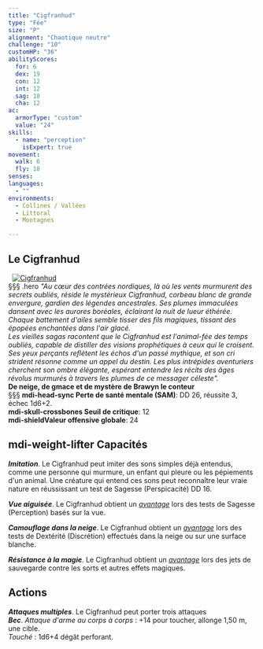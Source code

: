 ```yaml
---
title: "Cigfranhud"
type: "Fée"
size: "P"
alignment: "Chaotique neutre"
challenge: "10"
customHP: "36"
abilityScores:
  for: 6
  dex: 19
  con: 12
  int: 12
  sag: 18
  cha: 12
ac:
  armorType: "custom"
  value: "24"
skills:
  - name: "perception"
    isExpert: true
movement:
  walk: 6
  fly: 18
senses:
languages:
  - ""
environments:
  - Collines / Vallées
  - Littoral
  - Montagnes

---
```

## Le Cigfranhud
&nbsp;
[![Cigfranhud](https://www.douaratil.fr/illustrations/fee/cigfranhud300.jpeg)](https://www.douaratil.fr/illustrations/fee/cigfranhud.jpeg)  
§§§ .hero
*"Au cœur des contrées nordiques, là où les vents murmurent des secrets oubliés, réside le mystérieux Cigfranhud, corbeau blanc de grande envergure, gardien des légendes ancestrales. Ses plumes immaculées dansent avec les aurores boréales, éclairant la nuit de lueur éthérée. Chaque battement d'ailes semble tisser des fils magiques, tissant des épopées enchantées dans l'air glacé.*   
*Les vieilles sagas racontent que le Cigfranhud est l'animal-fée des temps oubliés, capable de distiller des visions prophétiques à ceux qui le croisent. Ses yeux perçants reflètent les échos d'un passé mythique, et son cri strident résonne comme un appel du destin. Les plus intrépides aventuriers cherchent son ombre élégante, espérant entendre les récits des âges révolus murmurés à travers les plumes de ce messager céleste".*   
**De neige, de gmace et de mystère de Brawyn le conteur**   
§§§
**<v-icon>mdi-head-sync</v-icon> Perte de santé mentale (SAM)**: DD 26, réussite 3, échec 1d6+2.    
**<v-icon>mdi-skull-crossbones</v-icon> Seuil de critique**: 12        
**<v-icon>mdi-shield</v-icon>Valeur offensive globale**: 24     
## <v-icon>mdi-weight-lifter</v-icon> Capacités  
_**Imitation**_. Le Cigfranhud peut imiter des sons simples déjà entendus, comme une personne qui murmure, un enfant qui pleure ou les pépiements d'un animal. Une créature qui entend ces sons peut reconnaître leur vraie nature en réussissant un test de Sagesse (Perspicacité) DD 16.    

_**Vue aiguisée**_. Le Cigfranhud obtient un [_avantage_](/utiliser-les-caracteristiques/#avantage-et-desavantage) lors des tests de Sagesse (Perception) basés sur la vue.   

_**Camouflage dans la neige**_. Le Cigfranhud obtient un [_avantage_](/utiliser-les-caracteristiques/#avantage-et-desavantage) lors des tests de Dextérité (Discrétion) effectués dans la neige ou sur une surface blanche.    

_**Résistance à la magie**_. Le Cigfranhud obtient un [_avantage_](/utiliser-les-caracteristiques/#avantage-et-desavantage) lors des jets de sauvegarde contre les sorts et autres effets magiques.  

## Actions
_**Attaques multiples**_. Le Cigfranhud peut porter trois attaques  
_**Bec**_. _Attaque d'arme au corps à corps_ : +14 pour toucher, allonge 1,50 m, une cible.  
_Touché_ : 1d6+4 dégât perforant.   



